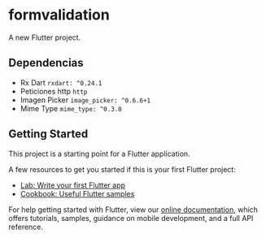 # formvalidation

A new Flutter project.

## Dependencias
- Rx Dart `rxdart: ^0.24.1`
- Peticiones http `http`
- Imagen Picker `image_picker: ^0.6.6+1` <!-- Para selección de imagen de la galería y toma de fotografías -->
- Mime Type `mime_type: ^0.3.0` <!-- Para averiguar extensión de archivo -->

## Getting Started

This project is a starting point for a Flutter application.

A few resources to get you started if this is your first Flutter project:

- [Lab: Write your first Flutter app](https://flutter.dev/docs/get-started/codelab)
- [Cookbook: Useful Flutter samples](https://flutter.dev/docs/cookbook)

For help getting started with Flutter, view our
[online documentation](https://flutter.dev/docs), which offers tutorials,
samples, guidance on mobile development, and a full API reference.
